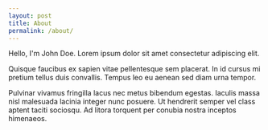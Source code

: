```yaml
---
layout: post
title: About
permalink: /about/
---
```


Hello, I'm John Doe. Lorem ipsum dolor sit amet consectetur adipiscing elit.  

Quisque faucibus ex sapien vitae pellentesque sem placerat. In id cursus mi pretium tellus duis convallis. Tempus leo eu aenean sed diam urna tempor.  


Pulvinar vivamus fringilla lacus nec metus bibendum egestas. Iaculis massa nisl malesuada lacinia integer nunc posuere. Ut hendrerit semper vel class aptent taciti sociosqu. Ad litora torquent per conubia nostra inceptos himenaeos.





